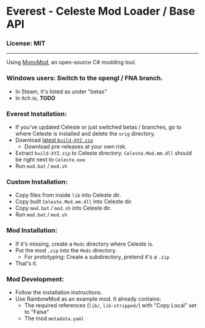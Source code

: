 # Everest - Celeste Mod Loader / Base API

### License: MIT

----

Using [MonoMod](https://github.com/0x0ade/MonoMod), an open-source C# modding tool.

### Windows users: Switch to the opengl / FNA branch.
- In Steam, it's listed as under "betas"
- In itch.io, **TODO**

### Everest Installation:
- If you've updated Celeste or just switched betas / branches, go to where Celeste is installed and delete the `orig` directory.
- Download [latest `build-XYZ.zip`](https://github.com/EverestAPI/Everest/releases)
    - Download pre-releases at your own risk.
- Extract `build-XYZ.zip` to Celeste directory. `Celeste.Mod.mm.dll` should be right next to `Celeste.exe`
- Run `mod.bat` / `mod.sh`

### Custom Installation:
- Copy files from inside `lib` into Celeste dir.
- Copy built `Celeste.Mod.mm.dll` into Celeste dir.
- Copy `mod.bat` / `mod.sh` into Celeste dir.
- Run `mod.bat` / `mod.sh`

### Mod Installation:
- If it's missing, create a `Mods` directory where Celeste is.
- Put the mod `.zip` into the `Mods` directory.
    - For prototyping: Create a subdirectory, pretend it's a `.zip`
- That's it.

### Mod Development:
- Follow the installation instructions.
- Use RainbowMod as an example mod. It already contains:
    - The required references (`lib/`, `lib-stripped/`) with "Copy Local" set to "False"
    - The mod `metadata.yaml`
